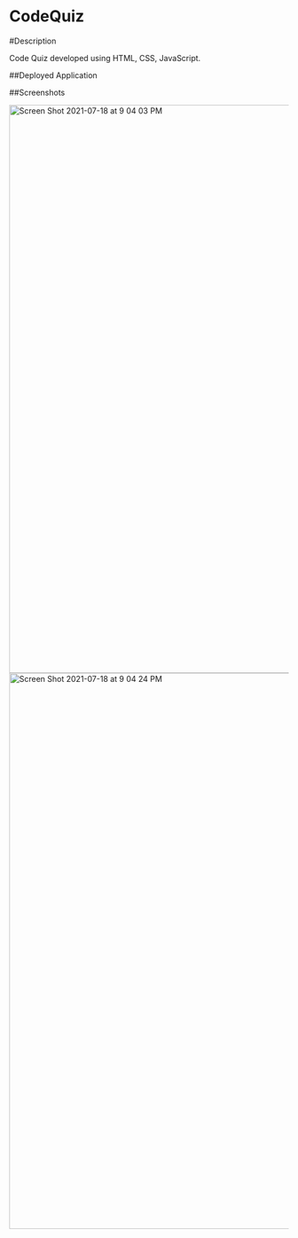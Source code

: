 # CodeQuiz

#Description

Code Quiz developed using HTML, CSS, JavaScript.

##Deployed Application




##Screenshots

<img width="1025" alt="Screen Shot 2021-07-18 at 9 04 03 PM" src="https://user-images.githubusercontent.com/85423905/126088729-b5f23af8-4e54-4533-a8da-ea09ede9331c.png">
<img width="1003" alt="Screen Shot 2021-07-18 at 9 04 24 PM" src="https://user-images.githubusercontent.com/85423905/126088728-7ee4b987-f67e-47d6-801a-184ba6ca7634.png">


